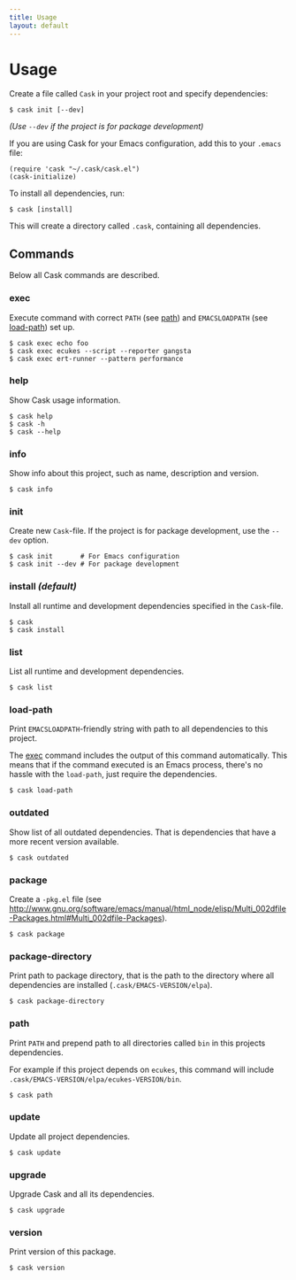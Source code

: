 ```yaml
---
title: Usage
layout: default
---
```


# Usage

Create a file called `Cask` in your project root and specify
dependencies:

```
$ cask init [--dev]
```

_(Use `--dev` if the project is for package development)_

If you are using Cask for your Emacs configuration, add this to your
`.emacs` file:

```
(require 'cask "~/.cask/cask.el")
(cask-initialize)
```

To install all dependencies, run:

```
$ cask [install]
```

This will create a directory called `.cask`, containing all dependencies.

## Commands

Below all Cask commands are described.

### <a id="exec"></a>exec

Execute command with correct `PATH` (see [path](#path)) and
`EMACSLOADPATH` (see [load-path](#load-path)) set up.

```
$ cask exec echo foo
$ cask exec ecukes --script --reporter gangsta
$ cask exec ert-runner --pattern performance
```

### <a id="help"></a>help

Show Cask usage information.

```
$ cask help
$ cask -h
$ cask --help
```

### <a id="info"></a>info

Show info about this project, such as name, description and version.

```
$ cask info
```

### <a id="init"></a>init

Create new `Cask`-file. If the project is for package development, use
the `--dev` option.

```
$ cask init       # For Emacs configuration
$ cask init --dev # For package development
```

### <a id="install"></a>install *(default)*

Install all runtime and development dependencies specified in the
`Cask`-file.

```
$ cask
$ cask install
```

### <a id="list"></a>list

List all runtime and development dependencies.

```
$ cask list
```

### <a id="load-path"></a>load-path

Print `EMACSLOADPATH`-friendly string with path to all dependencies to
this project.

The [exec](#exec) command includes the output of this command
automatically. This means that if the command executed is an Emacs
process, there's no hassle with the `load-path`, just require the
dependencies.

```
$ cask load-path
```

### <a id="outdated"></a>outdated

Show list of all outdated dependencies. That is dependencies that have
a more recent version available.

```
$ cask outdated
```

### <a id="package"></a>package

Create a `-pkg.el` file (see
<http://www.gnu.org/software/emacs/manual/html_node/elisp/Multi_002dfile-Packages.html#Multi_002dfile-Packages>).

```
$ cask package
```

### <a id="package-directory"></a>package-directory

Print path to package directory, that is the path to the directory
where all dependencies are installed (`.cask/EMACS-VERSION/elpa`).

```
$ cask package-directory
```

### <a id="path"></a>path

Print `PATH` and prepend path to all directories called `bin` in this
projects dependencies.

For example if this project depends on `ecukes`, this command will
include `.cask/EMACS-VERSION/elpa/ecukes-VERSION/bin`.

```
$ cask path
```

### <a id="update"></a>update

Update all project dependencies.

```
$ cask update
```

### <a id="upgrade"></a>upgrade

Upgrade Cask and all its dependencies.

```
$ cask upgrade
```

### <a id="version"></a>version

Print version of this package.

```
$ cask version
```
